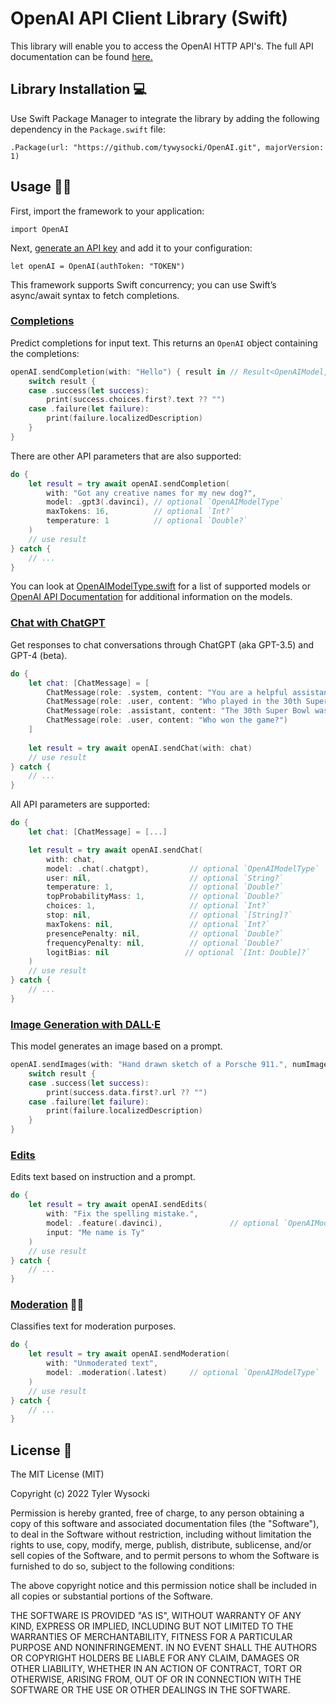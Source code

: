 # OpenAI API Client Library (Swift)

This library will enable you to access the OpenAI HTTP API's. The full API documentation can be found [here.](https://beta.openai.com/docs)

## Library Installation 💻

Use Swift Package Manager to integrate the library by adding the following dependency in the `Package.swift` file:

`.Package(url: "https://github.com/tywysocki/OpenAI.git", majorVersion: 1)`

## Usage 👨‍💻

First, import the framework to your application:

`import OpenAI`

Next, [generate an API key](https://platform.openai.com/account/api-keys) and add it to your configuration:

`let openAI = OpenAI(authToken: "TOKEN")`

This framework supports Swift concurrency; you can use Swift’s async/await syntax to fetch completions.

### [Completions](https://platform.openai.com/docs/api-reference/completions)

Predict completions for input text. This returns an `OpenAI` object containing the completions:

```swift
openAI.sendCompletion(with: "Hello") { result in // Result<OpenAIModel, OpenAIError>
    switch result {
    case .success(let success):
        print(success.choices.first?.text ?? "")
    case .failure(let failure):
        print(failure.localizedDescription)
    }
}
```

There are other API parameters that are also supported:

```swift
do {
    let result = try await openAI.sendCompletion(
        with: "Got any creative names for my new dog?",
        model: .gpt3(.davinci), // optional `OpenAIModelType`
        maxTokens: 16,          // optional `Int?`
        temperature: 1          // optional `Double?`
    )
    // use result
} catch {
    // ...
}
```

You can look at [OpenAIModelType.swift](https://github.com/tywysocki/OpenAI/blob/master/Sources/OpenAI/Models/OpenAIModelType.swift) for a list of supported models or [OpenAI API Documentation](https://beta.openai.com/docs/models) for additional information on the models.

### [Chat with ChatGPT](https://platform.openai.com/docs/api-reference/chat)

Get responses to chat conversations through ChatGPT (aka GPT-3.5) and GPT-4 (beta).

```swift
do {
    let chat: [ChatMessage] = [
        ChatMessage(role: .system, content: "You are a helpful assistant."),
        ChatMessage(role: .user, content: "Who played in the 30th Super Bowl?"),
        ChatMessage(role: .assistant, content: "The 30th Super Bowl was played between the Dallas Cowboys and the Pittsburgh Steelers."),
        ChatMessage(role: .user, content: "Who won the game?")
    ]
                
    let result = try await openAI.sendChat(with: chat)
    // use result
} catch {
    // ...
}
```

All API parameters are supported:

```swift
do {
    let chat: [ChatMessage] = [...]

    let result = try await openAI.sendChat(
        with: chat,
        model: .chat(.chatgpt),         // optional `OpenAIModelType`
        user: nil,                      // optional `String?`
        temperature: 1,                 // optional `Double?`
        topProbabilityMass: 1,          // optional `Double?`
        choices: 1,                     // optional `Int?`
        stop: nil,                      // optional `[String]?`
        maxTokens: nil,                 // optional `Int?`
        presencePenalty: nil,           // optional `Double?`
        frequencyPenalty: nil,          // optional `Double?`
        logitBias: nil                 // optional `[Int: Double]?`
    )
    // use result
} catch {
    // ...
}
```

### [Image Generation with DALL·E](https://platform.openai.com/docs/api-reference/images/create)

This model generates an image based on a prompt.

```swift
openAI.sendImages(with: "Hand drawn sketch of a Porsche 911.", numImages: 1, size: .size1024) { result in // Result<OpenAIModel, OpenAIError>
    switch result {
    case .success(let success):
        print(success.data.first?.url ?? "")
    case .failure(let failure):
        print(failure.localizedDescription)
    }
}
```

### [Edits](https://platform.openai.com/docs/api-reference/edits) 

Edits text based on instruction and a prompt.

```swift
do {
    let result = try await openAI.sendEdits(
        with: "Fix the spelling mistake.",
        model: .feature(.davinci),               // optional `OpenAIModelType`
        input: "Me name is Ty"
    )
    // use result
} catch {
    // ...
}
```

### [Moderation](https://platform.openai.com/docs/api-reference/moderations) 👮‍♂️

Classifies text for moderation purposes.

```swift
do {
    let result = try await openAI.sendModeration(
        with: "Unmoderated text",
        model: .moderation(.latest)     // optional `OpenAIModelType`
    )
    // use result
} catch {
    // ...
}
```

## License  📃

The MIT License (MIT)

Copyright (c) 2022 Tyler Wysocki

Permission is hereby granted, free of charge, to any person obtaining a copy of this software and associated documentation files (the "Software"), to deal in the Software without restriction, including without limitation the rights to use, copy, modify, merge, publish, distribute, sublicense, and/or sell copies of the Software, and to permit persons to whom the Software is furnished to do so, subject to the following conditions:

The above copyright notice and this permission notice shall be included in all copies or substantial portions of the Software.

THE SOFTWARE IS PROVIDED "AS IS", WITHOUT WARRANTY OF ANY KIND, EXPRESS OR IMPLIED, INCLUDING BUT NOT LIMITED TO THE WARRANTIES OF MERCHANTABILITY, FITNESS FOR A PARTICULAR PURPOSE AND NONINFRINGEMENT. IN NO EVENT SHALL THE AUTHORS OR COPYRIGHT HOLDERS BE LIABLE FOR ANY CLAIM, DAMAGES OR OTHER LIABILITY, WHETHER IN AN ACTION OF CONTRACT, TORT OR OTHERWISE, ARISING FROM, OUT OF OR IN CONNECTION WITH THE SOFTWARE OR THE USE OR OTHER DEALINGS IN THE SOFTWARE.
